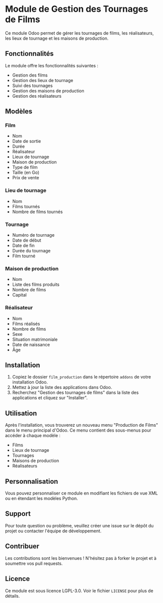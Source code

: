 # Module de Gestion des Tournages de Films

Ce module Odoo permet de gérer les tournages de films, les réalisateurs, les lieux de tournage et les maisons de production.

## Fonctionnalités

Le module offre les fonctionnalités suivantes :

- Gestion des films
- Gestion des lieux de tournage
- Suivi des tournages
- Gestion des maisons de production
- Gestion des réalisateurs

## Modèles

### Film

- Nom
- Date de sortie
- Durée
- Réalisateur
- Lieux de tournage
- Maison de production
- Type de film
- Taille (en Go)
- Prix de vente

### Lieu de tournage

- Nom
- Films tournés
- Nombre de films tournés

### Tournage

- Numéro de tournage
- Date de début
- Date de fin
- Durée du tournage
- Film tourné

### Maison de production

- Nom
- Liste des films produits
- Nombre de films
- Capital

### Réalisateur

- Nom
- Films réalisés
- Nombre de films
- Sexe
- Situation matrimoniale
- Date de naissance
- Âge

## Installation

1. Copiez le dossier `film_production` dans le répertoire `addons` de votre installation Odoo.
2. Mettez à jour la liste des applications dans Odoo.
3. Recherchez "Gestion des tournages de films" dans la liste des applications et cliquez sur "Installer".

## Utilisation

Après l'installation, vous trouverez un nouveau menu "Production de Films" dans le menu principal d'Odoo. Ce menu contient des sous-menus pour accéder à chaque modèle :

- Films
- Lieux de tournage
- Tournages
- Maisons de production
- Réalisateurs

## Personnalisation

Vous pouvez personnaliser ce module en modifiant les fichiers de vue XML ou en étendant les modèles Python.

## Support

Pour toute question ou problème, veuillez créer une issue sur le dépôt du projet ou contacter l'équipe de développement.

## Contribuer

Les contributions sont les bienvenues ! N'hésitez pas à forker le projet et à soumettre vos pull requests.

## Licence

Ce module est sous licence LGPL-3.0. Voir le fichier `LICENSE` pour plus de détails.
